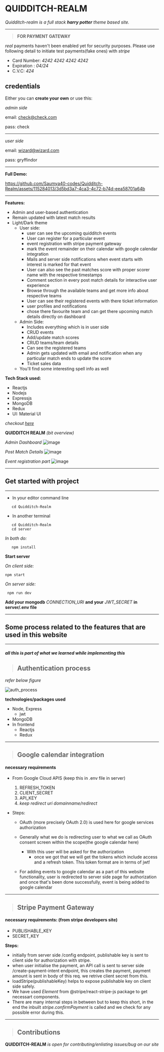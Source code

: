 # QUIDDITCH-REALM

*Quidditch-realm is a full stack **harry potter** theme based site.*

---

>**FOR PAYMENT GATEWAY**

*real* payments haven't been enabled yet for security purposes.
Please use following detail to initiate test payments(fake ones) with *stripe*
* Card Number: *4242 4242 4242 4242*
* Expiration : *04/24*
* C.V.C: *424*

## credentials

Either you can **create your own** or use this:

*admin side*

email: check@check.com

pass: check

---

*user side*

email: wizard@wizard.com

pass: gryffindor


---

**Full Demo:**

https://github.com/Saumya40-codes/Quidditch-Realm/assets/115284013/3d5bd3a7-4ca3-4c72-b74d-eea58701a64b

---


**Features:**
* Admin and user-based authentication
* Remain updated with latest match results
* Light/Dark theme
  * User side:
    * user can see the upcoming quidditch events
    * User can register for a particular event
    * event registration with stripe payment gateway
    * mark the event remainder on their calendar with google calendar integration
    * Mails and server side notifications when event starts with interest is marked for that event
    * User can also see the past matches score with proper scorer name with the respective timestamps
    * Comment section in every post match details for interactive user experience
    * Browse through the available teams and get more info about respective teams
    * User can see their registered events with there ticket information
    * user profiles and notifications
    * chose there favourite team and can get there upcoming match details directly on dashboard
  * Admin Side:
    * Includes everything which is in user side
    * CRUD events
    * Add/update match scores
    * CRUD teams/team details
    * Can see the registered teams
    * Admin gets updated with email and notification when any particular match ends to update the score
    * Ticket sales data
  * You'll find some interesting spell info as well

**Tech Stack used:**
  * Reactjs
  * Nodejs
  * Expressjs
  * MongoDB
  * Redux
* UI: Material UI 
  

*checkout [here](https://quidditch-realm-five.vercel.app)*

**QUIDDITCH REALM** *(bit overview)*

*Admin Dashboard*
![image](https://github.com/Saumya40-codes/Quidditch-Realm/assets/115284013/e87d03d8-ec3f-4b2f-b9ab-f616e3adfb95)

*Post Match Details*
![image](https://github.com/Saumya40-codes/Quidditch-Realm/assets/115284013/2531493b-7d30-4ac4-92d1-49af1004c219)

*Event registration part*
![image](https://github.com/Saumya40-codes/Quidditch-Realm/assets/115284013/5812d46f-7214-40fc-a844-136087aa05d5)

---
## Get started with project
___
* In your editor command line
```
   cd Quidditch-Realm
```
* In another terminal
```
   cd Quidditch-Realm
   cd server
```
*In both do:*
```
   npm install
```

**Start server**

 *On client side:*
 ```
 npm start
 ```

*On server side:*
```
 npm run dev

```
  **Add your mongodb** *CONNECTION_URI* **and your** *JWT_SECRET* **in server/.env file**
___

## Some process related to the features that are used in this website
---


##### *all this is part of what we learned while implementing this*

>## Authentication process

*refer below figure*

![auth_process](https://github.com/Saumya40-codes/Quidditch-Realm/assets/115284013/6760d94a-b8a1-461d-b8c0-0948f5ca9dde)

**technologies/packages used**
* Node, Express
  * jwt
* MongoDB
* In frontend
  * Reactjs
  * Redux

___
>## Google calendar integration
#### necessary requirements
* From Google Cloud APIS (keep this in .env file in server)
  1. REFRESH_TOKEN
  2. CLIENT_SECRET
  3. API_KEY
  4. *keep redirect uri domainname/redirect*

* Steps:
  * OAuth (more precisely OAuth 2.0) is used here for google services authorization
  
  * Generally what we do is redirecting user to what we call as OAuth consent screen within the scope(the google calendar here)
    * With this user will be asked for the authorization
      * once we got that we will get the tokens which include access and a refresh token. This token format are in terms of jwt!


  * For adding events to google calendar as a part of this website functionality, user is redirected to server side page for authorization and once that's been done successfully, event is being added to google calendar
___
>## Stripe Payment Gateway
#### necessary requirements: (from stripe developers site)
  * PUBLISHABLE_KEY
  * SECRET_KEY
  
**Steps:**
  * initially from server side /config endpoint, publishable key is sent to client side for authorization with stripe.
  * when user initialise the payment, an API call is sent to server side /create-payment-intent endpoint, this creates the payment, payment amount is sent in body of this req.
  we retrive client secret from this.
  * loadStripe(publishableKey) helps to expose publishable key on client side safely.
  * We have used *Element* from @stripe/react-stripe-js package to get necessart components.
  * There are many internal steps in between but to keep this short, in the end the inbuilt *stripe.confirmPayment* is called and we check for any possible error during this.
  
---
>## Contributions

**QUIDDITCH-REALM** *is open for contributing/enlisting issues/bug on our site*

